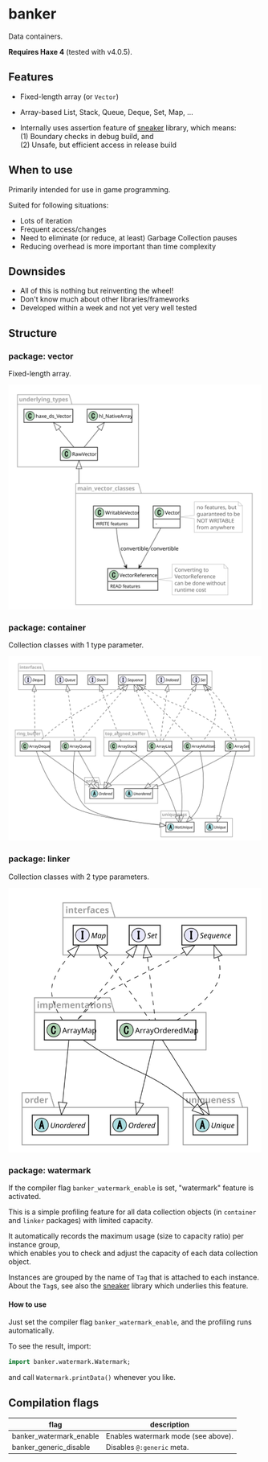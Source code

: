 # banker

Data containers.

**Requires Haxe 4** (tested with v4.0.5).


## Features

- Fixed-length array (or `Vector`)
- Array-based List, Stack, Queue, Deque, Set, Map, ...

- Internally uses assertion feature of [sneaker](https://github.com/fal-works/sneaker) library, which means:  
(1) Boundary checks in debug build, and  
(2) Unsafe, but efficient access in release build

## When to use

Primarily intended for use in game programming.

Suited for following situations:

- Lots of iteration
- Frequent access/changes
- Need to eliminate (or reduce, at least) Garbage Collection pauses
- Reducing overhead is more important than time complexity

## Downsides

- All of this is nothing but reinventing the wheel!
- Don't know much about other libraries/frameworks
- Developed within a week and not yet very well tested

## Structure

### package: vector

Fixed-length array.

![class diagram of vector package](docs/vector.svg)

### package: container

Collection classes with 1 type parameter.

![class diagram of container package](docs/container.svg)

### package: linker

Collection classes with 2 type parameters.

![class diagram of linker package](docs/linker.svg)

### package: watermark

If the compiler flag `banker_watermark_enable` is set, "watermark" feature is activated.

This is a simple profiling feature for all data collection objects (in `container` and `linker` packages) with limited capacity.

It automatically records the maximum usage (size to capacity ratio) per instance group,  
which enables you to check and adjust the capacity of each data collection object.

Instances are grouped by the name of `Tag` that is attached to each instance.  
About the `Tag`s, see also the [sneaker](https://github.com/fal-works/sneaker) library which underlies this feature.

#### How to use

Just set the compiler flag `banker_watermark_enable`, and the profiling runs automatically.

To see the result, import:

```haxe
import banker.watermark.Watermark;
```

and call `Watermark.printData()` whenever you like.



## Compilation flags

|flag|description|
|---|---|
|banker_watermark_enable|Enables watermark mode (see above).|
|banker_generic_disable|Disables `@:generic` meta.|
